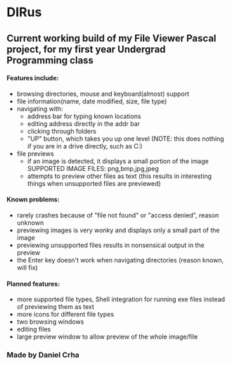 # DIRus

## Current working build of my File Viewer Pascal project, for my first year Undergrad Programming class

#### Features include:

  - browsing directories, mouse and keyboard(almost) support
  - file information(name, date modified, size, file type)
  - navigating with:
    * address bar for typing known locations
    * editing address directly in the addr bar
    * clicking through folders
    * "UP" button, which takes you up one level (NOTE: this does nothing if you are in a drive directly, such as C:\)
  - file previews
    * if an image is detected, it displays a small portion of the image
      SUPPORTED IMAGE FILES: png,bmp,jpg,jpeg
    * attempts to preview other files as text (this results in interesting things when unsupported files are previewed)

#### Known problems:

  - rarely crashes because of "file not found" or "access denied", reason unknown
  - previewing images is very wonky and displays only a small part of the image
  - previewing unsupported files results in nonsensical output in the preview
  - the Enter key doesn't work when navigating directories (reason known, will fix)
  
#### Planned features:

  - more supported file types, Shell integration for running exe files instead of previewing them as text
  - more icons for different file types
  - two browsing windows
  - editing files
  - large preview window to allow preview of the whole image/file


### Made by Daniel Crha
